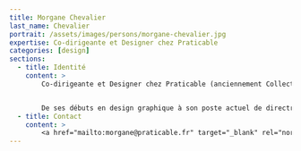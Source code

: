 ```yaml
---
title: Morgane Chevalier
last_name: Chevalier
portrait: /assets/images/persons/morgane-chevalier.jpg
expertise: Co-dirigeante et Designer chez Praticable
categories: [design]
sections:
  - title: Identité
    content: >
        Co-dirigeante et Designer chez Praticable (anciennement Collectif Bam)


        De ses débuts en design graphique à son poste actuel de directrice générale et de designer, le parcours de Morgane traduit sa capacité à intervenir à différents niveaux, de la réflexion stratégique à la réalisation d'un projet. Au sein de Praticable elle travaille principalement sur des outils numériques qui permettent de travailler, formaliser et mutualiser de la connaissance. Elle s’occupe également du développement commercial du studio.
  - title: Contact
    content: >
        <a href="mailto:morgane@praticable.fr" target="_blank" rel="noreferrer">Mail</a>
---
```

